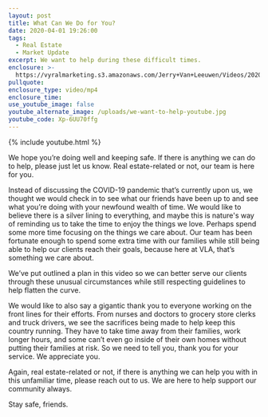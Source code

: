 ```yaml
---
layout: post
title: What Can We Do for You?
date: 2020-04-01 19:26:00
tags:
  - Real Estate
  - Market Update
excerpt: We want to help during these difficult times.
enclosure: >-
  https://vyralmarketing.s3.amazonaws.com/Jerry+Van+Leeuwen/Videos/2020/What+Can+We+Do+for+You_.mp4
pullquote:
enclosure_type: video/mp4
enclosure_time:
use_youtube_image: false
youtube_alternate_image: /uploads/we-want-to-help-youtube.jpg
youtube_code: Xp-6UU70ffg
---
```


{% include youtube.html %}

We hope you’re doing well and keeping safe. If there is anything we can do to help, please just let us know. Real estate-related or not, our team is here for you.

Instead of discussing the COVID-19 pandemic that’s currently upon us, we thought we would check in to see what our friends have been up to and see what you’re doing with your newfound wealth of time. We would like to believe there is a silver lining to everything, and maybe this is nature's way of reminding us to take the time to enjoy the things we love. Perhaps spend some more time focusing on the things we care about. Our team has been fortunate enough to spend some extra time with our families while still being able to help our clients reach their goals, because here at VLA, that’s something we care about.

We’ve put outlined a plan in this video so we can better serve our clients through these unusual circumstances while still respecting guidelines to help flatten the curve.&nbsp;

We would like to also say a gigantic thank you to everyone working on the front lines for their efforts. From nurses and doctors to grocery store clerks and truck drivers, we see the sacrifices being made to help keep this country running. They have to take time away from their families, work longer hours, and some can’t even go inside of their own homes without putting their families at risk. So we need to tell you, thank you for your service. We appreciate you.

Again, real estate-related or not, if there is anything we can help you with in this unfamiliar time, please reach out to us. We are here to help support our community always.

Stay safe, friends.